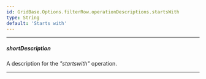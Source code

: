 ```yaml
---
id: GridBase.Options.filterRow.operationDescriptions.startsWith
type: String
default: 'Starts with'
---
```

---
##### shortDescription
A description for the *"startswith"* operation.

---
